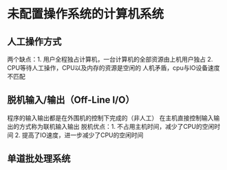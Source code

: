 # 未配置操作系统的计算机系统
## 人工操作方式
两个缺点：1. 用户全程独占计算机，一台计算机的全部资源由上机用户独占 2. CPU等待人工操作，CPU以及内存的资源是空闲的 
人机矛盾，cpu与IO设备速度不匹配
## 脱机输入/输出（Off-Line I/O）
程序的输入输出都是在外围机的控制下完成的（非人工）
在主机直接控制输入输出的方式称为联机输入输出
脱机优点：1. 不占用主机时间，减少了CPU的空闲时间 2. 提高了IO速度，进一步减少了CPU的空闲时间
## 单道批处理系统

